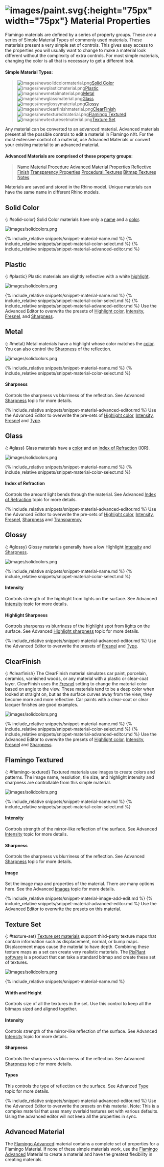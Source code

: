 ---
---
# ![images/paint.svg](images/paint.svg){:height="75px" width="75px"} Material Properties
Flamingo materials are defined by a series of property groups. These are a series of Simple Material Types of commonly used materials.  These materials present a very simple set of controls. This gives easy access to the properties you will usually want to change to make a material look different without the complexity of extra controls. For most simple materials, changing the color is all that is necessary to get a different look.

#### Simple Material Types:

> ![images/newsolidcolormaterial.png](images/newsolidcolormaterial.png)[Solid Color](#solid-color)
> ![images/newplasticmaterial.png](images/newplasticmaterial.png)[Plastic](#plastic)
> ![images/newmetalmaterial.png](images/newmetalmaterial.png)[Metal](#metal)
> ![images/newglassmaterial.png](images/newglassmaterial.png)[Glass](#glass)
> ![images/newglossymaterial.png](images/newglossymaterial.png)[Glossy](#glossy)
> ![images/newclearfinishmaterial.png](images/newclearfinishmaterial.png)[ClearFinish](#clearfinish)
> ![images/newtexturedmaterial.png](images/newtexturedmaterial.png)[Flamingo Textured](#flamingo-textured)
> ![images/newtexturesetmaterial.png](images/newtexturesetmaterial.png)[Texture Set](#texture-set)

Any material can be converted to an advanced material.  Advanced materials present all the possible controls to edit a material in Flamingo nXt.  For the most extensive control of a material, use Advanced Materials or convert your existing material to an advanced material.

#### Advanced Materials are comprised of these property groups:

> [Name](material-type-advanced.html#name)
> [Material Procedure](material-type-advanced.html#procedures)
> [Advanced Material Properties](material-type-advanced.html#advanced-materials-properties)
> [Reflective Finish](material-type-advanced.html#reflective-finish-and-highlight)
> [Transparency Properties](material-type-advanced.html#transparency)
> [Procedural Textures](material-type-advanced.html#bump-patterns)
> [Bitmap Textures](material-type-advanced.html#textures)
> [Notes](material-type-advanced.html#notes)

Materials are saved and stored in the Rhino model. Unique materials can have the same name in different Rhino models.

## Solid Color
{: #solid-color}
Solid Color materials have only a [name](material-type-advanced.html#name) and a [color](material-type-advanced.html#color).

![images/solidcolors.png](images/3-solidcolor.png)

{% include_relative snippets/snippet-material-name.md %}
{% include_relative snippets/snippet-material-color-select.md %}
{% include_relative snippets/snippet-material-advanced-editor.md %}

## Plastic
{: #plastic}
Plastic materials are slightly reflective with a white [highlight](material-type-advanced.html#highlight-color).

![images/solidcolors.png](images/3-plastic.png)

{% include_relative snippets/snippet-material-name.md %}
{% include_relative snippets/snippet-material-color-select.md %}
{% include_relative snippets/snippet-material-advanced-editor.md %} Use the Advanced Editor to overwrite the presets of [Highlight color](material-type-advanced.html#highlight-color), [Intensity](material-type-advanced.html#intensity), [Fresnel](material-type-advanced.html#fresnel), and [Sharpness](material-type-advanced.html#sharpness).

## Metal
{: #metal}
Metal materials have a highlight whose color matches the [color](material-type-advanced.html#color). You can also control the [Sharpness](material-type-advanced.html#sharpness) of the reflection.

![images/solidcolors.png](images/3-metal.png)

{% include_relative snippets/snippet-material-name.md %}
{% include_relative snippets/snippet-material-color-select.md %}
#### Sharpness
Controls the sharpness vs blurriness of the reflection. See Advanced [Sharpness](material-type-advanced.html#sharpness) topic for more details.

{% include_relative snippets/snippet-material-advanced-editor.md %} Use the Advanced Editor to overwrite the pre-sets of [Highlight color](material-type-advanced.html#highlight-color), [Intensity](material-type-advanced.html#intensity), [Fresnel](material-type-advanced.html#fresnel) and [Type](material-type-advanced.html#type).

## Glass
{: #glass}
Glass materials have a [color](material-type-advanced.html#color) and an [Index of Refraction](advanced-material-properties-main.html#index-of-refraction) (IOR).

![images/solidcolors.png](images/3-glass.png)

{% include_relative snippets/snippet-material-name.md %}
{% include_relative snippets/snippet-material-color-select.md %}
#### Index of Refraction
Controls the amount light bends through the material. See Advanced [Index of Refraction](advanced-material-properties-main.html#index-of-refraction) topic for more details.

{% include_relative snippets/snippet-material-advanced-editor.md %} Use the Advanced Editor to overwrite the pre-sets of [Highlight color](material-type-advanced.html#highlight-color), [Intensity](material-type-advanced.html#intensity), [Fresnel](material-type-advanced.html#fresnel), [Sharpness](material-type-advanced.html#sharpness) and [Transparency](material-type-advanced.html#transparency)

## Glossy
{: #glossy}
Glossy materials generally have a low Highlight [Intensity](material-type-advanced.html#intensity) and [Sharpness](material-type-advanced.html#sharpness).

![images/solidcolors.png](images/3-glossy.png)

{% include_relative snippets/snippet-material-name.md %}
{% include_relative snippets/snippet-material-color-select.md %}
#### Intensity
Controls strength of the highlight from lights on the surface. See Advanced [Intensity](material-type-advanced.html#intensity) topic for more details.

#### Highlight Sharpness
Controls sharpenss vs blurriness of the highlight spot from lights on the surface. See Advanced [Highlight sharpness](material-type-advanced.html#sharpness) topic for more details.

{% include_relative snippets/snippet-material-advanced-editor.md %} Use the Advanced Editor to overwrite the presets of [Fresnel](material-type-advanced.html#fresnel) and [Type](material-type-advanced.html#type).

## ClearFinish
{: #clearfinish}
The ClearFinish material simulates car paint, porcelain, ceramics, varnished woods, or any material with a plastic or clear-coat layer. ClearFinish uses the [Fresnel](material-type-advanced.html#fresnel) setting to change the material color based on angle to the view. These materials tend to be a deep color when looked at straight on, but as the surface curves away from the view, they become more and more reflective. Car paints with a clear-coat or clear lacquer finishes are good examples.

![images/solidcolors.png](images/3-clearfinish.png)

{% include_relative snippets/snippet-material-name.md %}
{% include_relative snippets/snippet-material-color-select.md %}
{% include_relative snippets/snippet-material-advanced-editor.md %} Use the Advanced Editor to overwrite the presets of [Highlight color](material-type-advanced.html#highlight-color), [Intensity](material-type-advanced.html#intensity), [Fresnel](material-type-advanced.html#fresnel) and [Sharpness](material-type-advanced.html#sharpness).

## Flamingo Textured
{: #flamingo-textured}
Textured materials use images to create colors and patterns. The image name, resolution, tile size, and highlight intensity and sharpness are controllable from this simple material.

![images/solidcolors.png](images/3-texture.png)

{% include_relative snippets/snippet-material-name.md %}
{% include_relative snippets/snippet-material-color-select.md %}
#### Intensity
Controls strength of the mirror-like reflection of the surface. See Advanced [Intensity](material-type-advanced.html#intensity) topic for more details.

#### Sharpness
Controls the sharpness vs blurriness of the reflection. See Advanced [Sharpness](material-type-advanced.html#sharpness) topic for more details.

#### Image
Set the image map and properties of the material. There are many options here. See the Advanced [Images](material-type-advanced.html#texture) topic for more details.

{% include_relative snippets/snippet-material-image-add-edit.md %}
{% include_relative snippets/snippet-material-advanced-editor.md %} Use the Advanced Editor to overwrite the presets on this material.

## Texture Set
{: #texture-set}
[Texture set materials](texture-set-materials.html) support third-party texture maps that contain information such as displacement, normal, or bump maps. Displacement maps cause the material to have depth. Combining these texture maps as a set can create very realistic materials. The [PixPlant software](http://www.pixplant.com/) is a product that can take a standard bitmap and create these set of textures.
<!-- TODO: This dialog Needs a page.-->
![images/solidcolors.png](images/textureset.png)

{% include_relative snippets/snippet-material-name.md %}
#### Width and Height
Controls size of all the textures in the set.  Use this control to keep all the bitmaps sized and aligned together.

#### Intensity
Controls strength of the mirror-like reflection of the surface. See Advanced [Intensity](material-type-advanced.html#intensity) topic for more details.

#### Sharpness
Controls the sharpness vs blurriness of the reflection. See Advanced [Sharpness](material-type-advanced.html#sharpness) topic for more details.

#### Types
This controls the type of reflection on the surface.  See Advanced [Type](material-type-advanced.html#type) topic for more details.

{% include_relative snippets/snippet-material-advanced-editor.md %} Use the Advanced Editor to overwrite the presets on this material. Note: This is a complex material that uses many overlaid textures set with various defaults.  Using the advanced editor will not keep all the properties in sync.

## Advanced Material
The [Flamingo Advanced](material-type-advanced) material contains a complete set of properties for a Flamingo Material.  If none of these simple materials work, use the [Flamingo Advanced](material-type-advanced) Material to create a material and have the greatest flexibility in creating materials.
